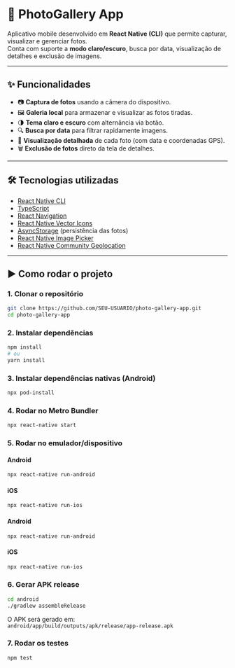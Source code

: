 # 📸 PhotoGallery App

Aplicativo mobile desenvolvido em **React Native (CLI)** que permite capturar, visualizar e gerenciar fotos.  
Conta com suporte a **modo claro/escuro**, busca por data, visualização de detalhes e exclusão de imagens.

---

## ✨ Funcionalidades

- 📷 **Captura de fotos** usando a câmera do dispositivo.  
- 🖼️ **Galeria local** para armazenar e visualizar as fotos tiradas.  
- 🌗 **Tema claro e escuro** com alternância via botão.  
- 🔍 **Busca por data** para filtrar rapidamente imagens.  
- 📌 **Visualização detalhada** de cada foto (com data e coordenadas GPS).  
- 🗑️ **Exclusão de fotos** direto da tela de detalhes.  
---

## 🛠️ Tecnologias utilizadas

- [React Native CLI](https://reactnative.dev/)  
- [TypeScript](https://www.typescriptlang.org/)  
- [React Navigation](https://reactnavigation.org/)  
- [React Native Vector Icons](https://github.com/oblador/react-native-vector-icons)  
- [AsyncStorage](https://react-native-async-storage.github.io/async-storage/) (persistência das fotos)  
- [React Native Image Picker](https://github.com/react-native-image-picker/react-native-image-picker)  
- [React Native Community Geolocation](https://github.com/react-native-geolocation/react-native-geolocation)  

---

## ▶️ Como rodar o projeto

### 1. Clonar o repositório
```bash
git clone https://github.com/SEU-USUARIO/photo-gallery-app.git
cd photo-gallery-app
```

### 2. Instalar dependências
```bash
npm install
# ou
yarn install
```

### 3. Instalar dependências nativas (Android)
```bash
npx pod-install
```

### 4. Rodar no Metro Bundler

```bash
npx react-native start
```

### 5. Rodar no emulador/dispositivo

#### Android
```bash
npx react-native run-android
```

#### iOS
```bash
npx react-native run-ios
```

#### Android
```bash
npx react-native run-android
```

#### iOS
```bash
npx react-native run-ios
```

### 6. Gerar APK release
```bash
cd android
./gradlew assembleRelease
```
O APK será gerado em:  
`android/app/build/outputs/apk/release/app-release.apk`

### 7. Rodar os testes

```bash
npm test
```
